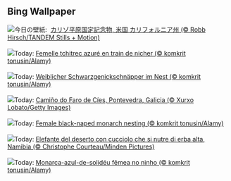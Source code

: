 ## Bing Wallpaper
![](https://www.bing.com/th?id=OHR.CarrizoBloom_JA-JP0990703107_UHD.jpg&w=1000)今日の壁紙: &nbsp;[カリゾ平原国定記念物, 米国 カリフォルニア州 (© Robb Hirsch/TANDEM Stills + Motion)](https://www.bing.com/th?id=OHR.CarrizoBloom_JA-JP0990703107_UHD.jpg)
<br><br/>
![](https://www.bing.com/th?id=OHR.NestingMonarch_FR-FR0368519818_UHD.jpg&w=1000)Today: [Femelle tchitrec azuré en train de nicher (© komkrit tonusin/Alamy)](https://www.bing.com/th?id=OHR.NestingMonarch_FR-FR0368519818_UHD.jpg)
<br><br/>
![](https://www.bing.com/th?id=OHR.NestingMonarch_DE-DE4342475181_UHD.jpg&w=1000)Today: [Weiblicher Schwarzgenickschnäpper im Nest (© komkrit tonusin/Alamy)](https://www.bing.com/th?id=OHR.NestingMonarch_DE-DE4342475181_UHD.jpg)
<br><br/>
![](https://www.bing.com/th?id=OHR.ReconquestofVigo_ES-ES0266760154_UHD.jpg&w=1000)Today: [Camiño do Faro de Cíes, Pontevedra, Galicia (© Xurxo Lobato/Getty Images)](https://www.bing.com/th?id=OHR.ReconquestofVigo_ES-ES0266760154_UHD.jpg)
<br><br/>
![](https://www.bing.com/th?id=OHR.NestingMonarch_EN-GB8009331215_UHD.jpg&w=1000)Today: [Female black-naped monarch nesting (© komkrit tonusin/Alamy)](https://www.bing.com/th?id=OHR.NestingMonarch_EN-GB8009331215_UHD.jpg)
<br><br/>
![](https://www.bing.com/th?id=OHR.ElephantGrass_IT-IT5535834532_UHD.jpg&w=1000)Today: [Elefante del deserto con cucciolo che si nutre di erba alta, Namibia (© Christophe Courteau/Minden Pictures)](https://www.bing.com/th?id=OHR.ElephantGrass_IT-IT5535834532_UHD.jpg)
<br><br/>
![](https://www.bing.com/th?id=OHR.NestingMonarch_PT-BR7621606081_UHD.jpg&w=1000)Today: [Monarca-azul-de-solidéu fêmea no ninho (© komkrit tonusin/Alamy)](https://www.bing.com/th?id=OHR.NestingMonarch_PT-BR7621606081_UHD.jpg)
<br><br/>
